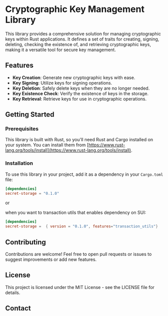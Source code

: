 # Cryptographic Key Management Library

This library provides a comprehensive solution for managing cryptographic keys within Rust applications. It defines a set of traits for creating, signing, deleting, checking the existence of, and retrieving cryptographic keys, making it a versatile tool for secure key management.

## Features

- **Key Creation**: Generate new cryptographic keys with ease.
- **Key Signing**: Utilize keys for signing operations.
- **Key Deletion**: Safely delete keys when they are no longer needed.
- **Key Existence Check**: Verify the existence of keys in the storage.
- **Key Retrieval**: Retrieve keys for use in cryptographic operations.

## Getting Started

### Prerequisites

This library is built with Rust, so you'll need Rust and Cargo installed on your system. You can install them from [https://www.rust-lang.org/tools/install](https://www.rust-lang.org/tools/install).

### Installation

To use this library in your project, add it as a dependency in your `Cargo.toml` file:

```toml
[dependencies]
secret-storage = "0.1.0"
```

or

when you want to transaction utils that enables dependency on SUI:

```toml
[dependencies]
secret-storage =  { version = "0.1.0", features="transaction_utils"}

```


## Contributing

Contributions are welcome! Feel free to open pull requests or issues to suggest improvements or add new features.

## License

This project is licensed under the MIT License - see the LICENSE file for details.

## Contact
